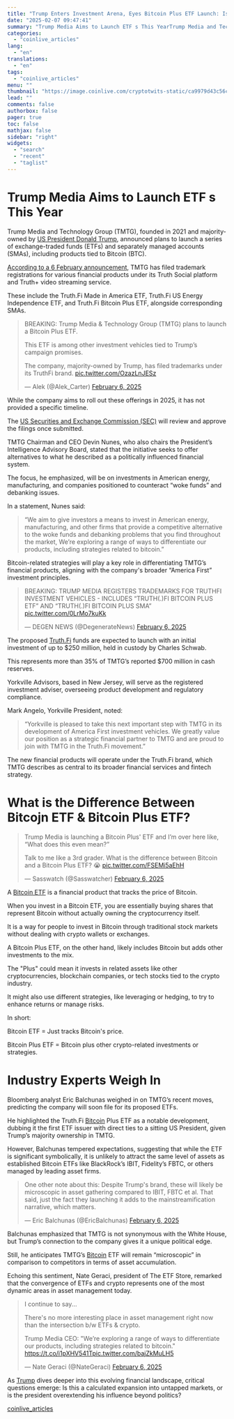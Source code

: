 ```yaml
---
title: "Trump Enters Investment Arena, Eyes Bitcoin Plus ETF Launch: Is the President Overreaching in Finance?"
date: "2025-02-07 09:47:41"
summary: "Trump Media Aims to Launch ETF s This YearTrump Media and Technology Group (TMTG), founded in 2021 and majority-owned by US President Donald Trump, announced plans to launch a series of exchange-traded funds (ETFs) and separately managed accounts (SMAs), including products tied to Bitcoin (BTC). According to a 6 February..."
categories:
  - "coinlive_articles"
lang:
  - "en"
translations:
  - "en"
tags:
  - "coinlive_articles"
menu: ""
thumbnail: "https://image.coinlive.com/cryptotwits-static/ca9979d43c56c47b40e2b61e6e95857c.jpeg"
lead: ""
comments: false
authorbox: false
pager: true
toc: false
mathjax: false
sidebar: "right"
widgets:
  - "search"
  - "recent"
  - "taglist"
---
```


Trump Media Aims to Launch ETF s This Year
==========================================

Trump Media and Technology Group (TMTG), founded in 2021 and majority-owned by [US President Donald Trump](https://www.coinlive.com/news/anti-crypto-elizabeth-warren-s-surprising-alignment-with-pro-crypto-donald-trump-on ), announced plans to launch a series of exchange-traded funds (ETFs) and separately managed accounts (SMAs), including products tied to Bitcoin (BTC).

[According to a 6 February announcement,](https://www.globenewswire.com/news-release/2025/02/06/3022027/0/en/Trump-Media-Registers-Trademarks-for-Truth-Fi-Investment-Vehicles.html ) TMTG has filed trademark registrations for various financial products under its Truth Social platform and Truth+ video streaming service.

These include the Truth.Fi Made in America ETF, Truth.Fi US Energy Independence ETF, and Truth.Fi Bitcoin Plus ETF, alongside corresponding SMAs.

> BREAKING: Trump Media & Technology Group (TMTG) plans to launch a Bitcoin Plus ETF.  
>   
> This ETF is among other investment vehicles tied to Trump’s campaign promises.  
>   
> The company, majority-owned by Trump, has filed trademarks under its TruthFi brand. [pic.twitter.com/OzazLnJESz](https://t.co/OzazLnJESz)
> 
> — Alek (@Alek\_Carter) [February 6, 2025](https://twitter.com/Alek_Carter/status/1887523136901419217?ref_src=twsrc%5Etfw)

While the company aims to roll out these offerings in 2025, it has not provided a specific timeline.

The [US Securities and Exchange Commission (SEC)](https://www.coinlive.com/news/sec-s-new-crypto-task-force-aims-for-regulatory-reset-sets ) will review and approve the filings once submitted.

TMTG Chairman and CEO Devin Nunes, who also chairs the President’s Intelligence Advisory Board, stated that the initiative seeks to offer alternatives to what he described as a politically influenced financial system.

The focus, he emphasized, will be on investments in American energy, manufacturing, and companies positioned to counteract “woke funds” and debanking issues.

In a statement, Nunes said:

> “We aim to give investors a means to invest in American energy, manufacturing, and other firms that provide a competitive alternative to the woke funds and debanking problems that you find throughout the market, We’re exploring a range of ways to differentiate our products, including strategies related to bitcoin.”

Bitcoin-related strategies will play a key role in differentiating TMTG’s financial products, aligning with the company's broader “America First” investment principles.

> BREAKING: TRUMP MEDIA REGISTERS TRADEMARKS FOR TRUTHFI INVESTMENT VEHICLES - INCLUDES “TRUTH(.)FI BITCOIN PLUS ETF” AND “TRUTH(.)FI BITCOIN PLUS SMA” [pic.twitter.com/0LrMo7kuKk](https://t.co/0LrMo7kuKk)
> 
> — DEGEN NEWS (@DegenerateNews) [February 6, 2025](https://twitter.com/DegenerateNews/status/1887496794810015860?ref_src=twsrc%5Etfw)

The proposed [Truth.Fi](https://www.coinlive.com/news/trump-media-ventures-into-financial-services-with-launch-of-truth-fi ) funds are expected to launch with an initial investment of up to $250 million, held in custody by Charles Schwab.

This represents more than 35% of TMTG’s reported $700 million in cash reserves.

Yorkville Advisors, based in New Jersey, will serve as the registered investment adviser, overseeing product development and regulatory compliance.

Mark Angelo, Yorkville President, noted:

> “Yorkville is pleased to take this next important step with TMTG in its development of America First investment vehicles. We greatly value our position as a strategic financial partner to TMTG and are proud to join with TMTG in the Truth.Fi movement.”

The new financial products will operate under the Truth.Fi brand, which TMTG describes as central to its broader financial services and fintech strategy.

What is the Difference Between Bitcojn ETF & Bitcoin Plus ETF?
==============================================================

> Trump Media is launching a Bitcoin Plus' ETF and I’m over here like, “What does this even mean?”   
>   
> Talk to me like a 3rd grader. What is the difference between Bitcoin and a Bitcoin Plus ETF? 😭 [pic.twitter.com/FSEMi5aEhH](https://t.co/FSEMi5aEhH)
> 
> — Sasswatch (@Sasswatcher) [February 6, 2025](https://twitter.com/Sasswatcher/status/1887529104179691948?ref_src=twsrc%5Etfw)

A [Bitcoin ETF](https://www.coinlive.com/news/which-bitcoin-etf-is-better-an-in-depth-analysis-of-the ) is a financial product that tracks the price of Bitcoin.

When you invest in a Bitcoin ETF, you are essentially buying shares that represent Bitcoin without actually owning the cryptocurrency itself.

It is a way for people to invest in Bitcoin through traditional stock markets without dealing with crypto wallets or exchanges.

A Bitcoin Plus ETF, on the other hand, likely includes Bitcoin but adds other investments to the mix.

The "Plus" could mean it invests in related assets like other cryptocurrencies, blockchain companies, or tech stocks tied to the crypto industry.

It might also use different strategies, like leveraging or hedging, to try to enhance returns or manage risks.

In short:

Bitcoin ETF = Just tracks Bitcoin's price.

Bitcoin Plus ETF = Bitcoin plus other crypto-related investments or strategies.

Industry Experts Weigh In
=========================

Bloomberg analyst Eric Balchunas weighed in on TMTG’s recent moves, predicting the company will soon file for its proposed ETFs.

He highlighted the Truth.Fi [Bitcoin](https://www.coinlive.com/news/which-bitcoin-etf-is-better-an-in-depth-analysis-of-the ) Plus ETF as a notable development, dubbing it the first ETF issuer with direct ties to a sitting US President, given Trump’s majority ownership in TMTG.

However, Balchunas tempered expectations, suggesting that while the ETF is significant symbolically, it is unlikely to attract the same level of assets as established Bitcoin ETFs like BlackRock’s IBIT, Fidelity’s FBTC, or others managed by leading asset firms.

> One other note about this: Despite Trump's brand, these will likely be microscopic in asset gathering compared to IBIT, FBTC et al. That said, just the fact they launching it adds to the mainstreamification narrative, which matters.
> 
> — Eric Balchunas (@EricBalchunas) [February 6, 2025](https://twitter.com/EricBalchunas/status/1887524577770680459?ref_src=twsrc%5Etfw)

Balchunas emphasized that TMTG is not synonymous with the White House, but Trump’s connection to the company gives it a unique political edge.

Still, he anticipates TMTG’s [Bitcoin](https://www.coinlive.com/news/thailand-s-sec-considering-bitcoin-etfs-to-boost-crypto-investment-opportunities ) ETF will remain “microscopic” in comparison to competitors in terms of asset accumulation.

Echoing this sentiment, Nate Geraci, president of The ETF Store, remarked that the convergence of ETFs and crypto represents one of the most dynamic areas in asset management today.

> I continue to say...  
>   
> There's no more interesting place in asset management right now than the intersection b/w ETFs & crypto.  
>   
> Trump Media CEO: "We’re exploring a range of ways to differentiate our products, including strategies related to bitcoin." <https://t.co/i1pXHV541T>[pic.twitter.com/bajZkMuLH5](https://t.co/bajZkMuLH5)
> 
> — Nate Geraci (@NateGeraci) [February 6, 2025](https://twitter.com/NateGeraci/status/1887522884492357786?ref_src=twsrc%5Etfw)

As [Trump](https://www.coinlive.com/news/anti-crypto-elizabeth-warren-s-surprising-alignment-with-pro-crypto-donald-trump-on ) dives deeper into this evolving financial landscape, critical questions emerge: Is this a calculated expansion into untapped markets, or is the president overextending his influence beyond politics?

[coinlive_articles](https://www.coinlive.com/news/trump-enters-investment-arena-eyes-bitcoin-plus-etf-launch-is)
